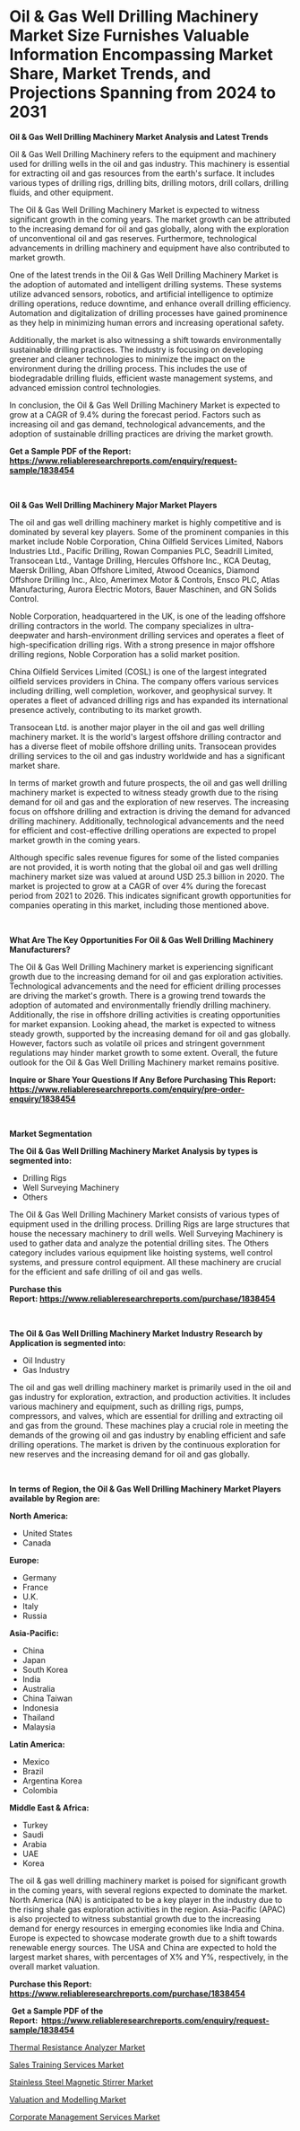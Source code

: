 <p><h1>Oil & Gas Well Drilling Machinery Market Size Furnishes Valuable Information Encompassing Market Share, Market Trends, and Projections Spanning from 2024 to 2031</h1></p><p><strong>Oil & Gas Well Drilling Machinery Market Analysis and Latest Trends</strong></p>
<p><p>Oil & Gas Well Drilling Machinery refers to the equipment and machinery used for drilling wells in the oil and gas industry. This machinery is essential for extracting oil and gas resources from the earth's surface. It includes various types of drilling rigs, drilling bits, drilling motors, drill collars, drilling fluids, and other equipment.</p><p>The Oil & Gas Well Drilling Machinery Market is expected to witness significant growth in the coming years. The market growth can be attributed to the increasing demand for oil and gas globally, along with the exploration of unconventional oil and gas reserves. Furthermore, technological advancements in drilling machinery and equipment have also contributed to market growth.</p><p>One of the latest trends in the Oil & Gas Well Drilling Machinery Market is the adoption of automated and intelligent drilling systems. These systems utilize advanced sensors, robotics, and artificial intelligence to optimize drilling operations, reduce downtime, and enhance overall drilling efficiency. Automation and digitalization of drilling processes have gained prominence as they help in minimizing human errors and increasing operational safety.</p><p>Additionally, the market is also witnessing a shift towards environmentally sustainable drilling practices. The industry is focusing on developing greener and cleaner technologies to minimize the impact on the environment during the drilling process. This includes the use of biodegradable drilling fluids, efficient waste management systems, and advanced emission control technologies.</p><p>In conclusion, the Oil & Gas Well Drilling Machinery Market is expected to grow at a CAGR of 9.4% during the forecast period. Factors such as increasing oil and gas demand, technological advancements, and the adoption of sustainable drilling practices are driving the market growth.</p></p>
<p><strong>Get a Sample PDF of the Report:&nbsp; <a href="https://www.reliableresearchreports.com/enquiry/request-sample/1838454">https://www.reliableresearchreports.com/enquiry/request-sample/1838454</a></strong></p>
<p>&nbsp;</p>
<p><strong>Oil & Gas Well Drilling Machinery Major Market Players</strong></p>
<p><p>The oil and gas well drilling machinery market is highly competitive and is dominated by several key players. Some of the prominent companies in this market include Noble Corporation, China Oilfield Services Limited, Nabors Industries Ltd., Pacific Drilling, Rowan Companies PLC, Seadrill Limited, Transocean Ltd., Vantage Drilling, Hercules Offshore Inc., KCA Deutag, Maersk Drilling, Aban Offshore Limited, Atwood Oceanics, Diamond Offshore Drilling Inc., Alco, Amerimex Motor & Controls, Ensco PLC, Atlas Manufacturing, Aurora Electric Motors, Bauer Maschinen, and GN Solids Control.</p><p>Noble Corporation, headquartered in the UK, is one of the leading offshore drilling contractors in the world. The company specializes in ultra-deepwater and harsh-environment drilling services and operates a fleet of high-specification drilling rigs. With a strong presence in major offshore drilling regions, Noble Corporation has a solid market position.</p><p>China Oilfield Services Limited (COSL) is one of the largest integrated oilfield services providers in China. The company offers various services including drilling, well completion, workover, and geophysical survey. It operates a fleet of advanced drilling rigs and has expanded its international presence actively, contributing to its market growth.</p><p>Transocean Ltd. is another major player in the oil and gas well drilling machinery market. It is the world's largest offshore drilling contractor and has a diverse fleet of mobile offshore drilling units. Transocean provides drilling services to the oil and gas industry worldwide and has a significant market share.</p><p>In terms of market growth and future prospects, the oil and gas well drilling machinery market is expected to witness steady growth due to the rising demand for oil and gas and the exploration of new reserves. The increasing focus on offshore drilling and extraction is driving the demand for advanced drilling machinery. Additionally, technological advancements and the need for efficient and cost-effective drilling operations are expected to propel market growth in the coming years.</p><p>Although specific sales revenue figures for some of the listed companies are not provided, it is worth noting that the global oil and gas well drilling machinery market size was valued at around USD 25.3 billion in 2020. The market is projected to grow at a CAGR of over 4% during the forecast period from 2021 to 2026. This indicates significant growth opportunities for companies operating in this market, including those mentioned above.</p></p>
<p>&nbsp;</p>
<p><strong>What Are The Key Opportunities For Oil & Gas Well Drilling Machinery Manufacturers?</strong></p>
<p><p>The Oil & Gas Well Drilling Machinery market is experiencing significant growth due to the increasing demand for oil and gas exploration activities. Technological advancements and the need for efficient drilling processes are driving the market's growth. There is a growing trend towards the adoption of automated and environmentally friendly drilling machinery. Additionally, the rise in offshore drilling activities is creating opportunities for market expansion. Looking ahead, the market is expected to witness steady growth, supported by the increasing demand for oil and gas globally. However, factors such as volatile oil prices and stringent government regulations may hinder market growth to some extent. Overall, the future outlook for the Oil & Gas Well Drilling Machinery market remains positive.</p></p>
<p><strong>Inquire or Share Your Questions If Any Before Purchasing This Report: <a href="https://www.reliableresearchreports.com/enquiry/pre-order-enquiry/1838454">https://www.reliableresearchreports.com/enquiry/pre-order-enquiry/1838454</a></strong></p>
<p>&nbsp;</p>
<p><strong>Market Segmentation</strong></p>
<p><strong>The Oil & Gas Well Drilling Machinery Market Analysis by types is segmented into:</strong></p>
<p><ul><li>Drilling Rigs</li><li>Well Surveying Machinery</li><li>Others</li></ul></p>
<p><p>The Oil & Gas Well Drilling Machinery Market consists of various types of equipment used in the drilling process. Drilling Rigs are large structures that house the necessary machinery to drill wells. Well Surveying Machinery is used to gather data and analyze the potential drilling sites. The Others category includes various equipment like hoisting systems, well control systems, and pressure control equipment. All these machinery are crucial for the efficient and safe drilling of oil and gas wells.</p></p>
<p><strong>Purchase this Report:&nbsp;<a href="https://www.reliableresearchreports.com/purchase/1838454">https://www.reliableresearchreports.com/purchase/1838454</a></strong></p>
<p>&nbsp;</p>
<p><strong>The Oil & Gas Well Drilling Machinery Market Industry Research by Application is segmented into:</strong></p>
<p><ul><li>Oil Industry</li><li>Gas Industry</li></ul></p>
<p><p>The oil and gas well drilling machinery market is primarily used in the oil and gas industry for exploration, extraction, and production activities. It includes various machinery and equipment, such as drilling rigs, pumps, compressors, and valves, which are essential for drilling and extracting oil and gas from the ground. These machines play a crucial role in meeting the demands of the growing oil and gas industry by enabling efficient and safe drilling operations. The market is driven by the continuous exploration for new reserves and the increasing demand for oil and gas globally.</p></p>
<p>&nbsp;</p>
<p><strong>In terms of Region, the Oil & Gas Well Drilling Machinery Market Players available by Region are:</strong></p>
<p>
    <p> <strong> North America: </strong>
        <ul>
            <li>United States</li>
            <li>Canada</li>
        </ul>
        </p> 
    <p> <strong> Europe: </strong>
        <ul>
            <li>Germany</li>
            <li>France</li>
            <li>U.K.</li>
            <li>Italy</li>
            <li>Russia</li>
        </ul>
        </p> 
    <p> <strong> Asia-Pacific: </strong>
        <ul>
            <li>China</li>
            <li>Japan</li>
            <li>South Korea</li>
            <li>India</li>
            <li>Australia</li>
            <li>China Taiwan</li>
            <li>Indonesia</li>
            <li>Thailand</li>
            <li>Malaysia</li>
        </ul>
        </p> 
    <p> <strong> Latin America: </strong>
        <ul>
            <li>Mexico</li>
            <li>Brazil</li>
            <li>Argentina Korea</li>
            <li>Colombia</li>
        </ul>
        </p> 
    <p> <strong> Middle East & Africa: </strong>
        <ul>
            <li>Turkey</li>
            <li>Saudi</li>
            <li>Arabia</li>
            <li>UAE</li>
            <li>Korea</li>
        </ul>
    </p>
    </p>
<p><p>The oil & gas well drilling machinery market is poised for significant growth in the coming years, with several regions expected to dominate the market. North America (NA) is anticipated to be a key player in the industry due to the rising shale gas exploration activities in the region. Asia-Pacific (APAC) is also projected to witness substantial growth due to the increasing demand for energy resources in emerging economies like India and China. Europe is expected to showcase moderate growth due to a shift towards renewable energy sources. The USA and China are expected to hold the largest market shares, with percentages of X% and Y%, respectively, in the overall market valuation.</p></p>
<p><strong>Purchase this Report: <a href="https://www.reliableresearchreports.com/purchase/1838454">https://www.reliableresearchreports.com/purchase/1838454</a></strong></p>
<p>&nbsp;<strong>Get a Sample PDF of the Report:&nbsp;&nbsp;<a href="https://www.reliableresearchreports.com/enquiry/request-sample/1838454">https://www.reliableresearchreports.com/enquiry/request-sample/1838454</a></strong></p>
<p><strong></strong></p>
<p><p><a href="https://github.com/vimar16th/Market-Research-Report-List-2/blob/main/thermal-resistance-analyzer-market.md">Thermal Resistance Analyzer Market</a></p><p><a href="https://medium.com/@joycepalmer83/sales-training-services-market-comprehensive-assessment-by-type-application-and-geography-b69204c7d062">Sales Training Services Market</a></p><p><a href="https://github.com/sofayahoo2023/Market-Research-Report-List-2/blob/main/stainless-steel-magnetic-stirrer-market.md">Stainless Steel Magnetic Stirrer Market</a></p><p><a href="https://medium.com/p/984f8ed9c836/edit">Valuation and Modelling Market</a></p><p><a href="https://medium.com/@joycepalmer83/corporate-management-services-market-size-cagr-trends-2024-2030-e8075bcdf8dc">Corporate Management Services Market</a></p></p>